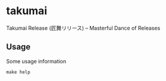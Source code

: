 # takumai

Takumai Release (匠舞リリース) – Masterful Dance of Releases

## Usage

Some usage information

```shell
make help
```
